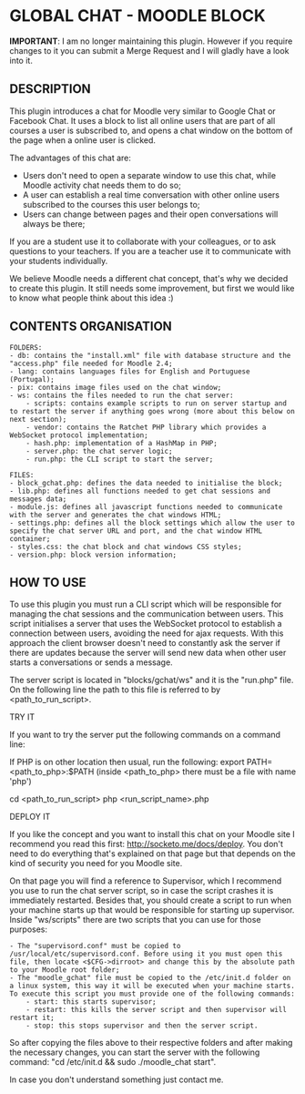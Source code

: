 # GLOBAL CHAT - MOODLE BLOCK

**IMPORTANT**: I am no longer maintaining this plugin. However if you require changes to it you can submit a Merge Request and I will gladly have a look into it.

## DESCRIPTION

This plugin introduces a chat for Moodle very similar to Google Chat or Facebook Chat. It uses a block to list all online users that are part of all courses a user is subscribed to, and opens a chat window on the bottom of the page when a online user is clicked.

The advantages of this chat are:
- Users don't need to open a separate window to use this chat, while Moodle activity chat needs them to do so;
- A user can establish a real time conversation with other online users subscribed to the courses this user belongs to;
- Users can change between pages and their open conversations will always be there;

If you are a student use it to collaborate with your colleagues, or to ask questions to your teachers.
If you are a teacher use it to communicate with your students individually.

We believe Moodle needs a different chat concept, that's why we decided to create this plugin. It still needs some improvement, but first we would like to know what people think about this idea :)


## CONTENTS ORGANISATION

	FOLDERS:
	- db: contains the "install.xml" file with database structure and the "access.php" file needed for Moodle 2.4;
	- lang: contains languages files for English and Portuguese (Portugal);
	- pix: contains image files used on the chat window;
	- ws: contains the files needed to run the chat server:
		- scripts: contains example scripts to run on server startup and to restart the server if anything goes wrong (more about this below on next section);
		- vendor: contains the Ratchet PHP library which provides a WebSocket protocol implementation;
		- hash.php: implementation of a HashMap in PHP;
		- server.php: the chat server logic;
		- run.php: the CLI script to start the server;
	
	FILES:
	- block_gchat.php: defines the data needed to initialise the block;
	- lib.php: defines all functions needed to get chat sessions and messages data;
	- module.js: defines all javascript functions needed to communicate with the server and generates the chat windows HTML;
	- settings.php: defines all the block settings which allow the user to specify the chat server URL and port, and the chat window HTML container;
	- styles.css: the chat block and chat windows CSS styles;
	- version.php: block version information;
	

## HOW TO USE

To use this plugin you must run a CLI script which will be responsible for managing the chat sessions and the communication between users. This script initialises a server that uses the WebSocket protocol to establish a connection between users, avoiding the need for ajax requests. With this approach the client browser doesn't need to constantly ask the server if there are updates because the server will send new data when other user starts a conversations or sends a message.

The server script is located in "blocks/gchat/ws" and it is the "run.php" file. On the following line the path to this file is referred to by <path_to_run_script>.


TRY IT

If you want to try the server put the following commands on a command line: 

If PHP is on other location then usual, run the following:
export PATH=<path_to_php>:$PATH 
(inside <path_to_php> there must be a file with name 'php')

cd <path_to_run_script>
php <run_script_name>.php


DEPLOY IT

If you like the concept and you want to install this chat on your Moodle site I recommend you read this first: http://socketo.me/docs/deploy. You don't need to do everything that's explained on that page but that depends on the kind of security you need for you Moodle site.

On that page you will find a reference to Supervisor, which I recommend you use to run the chat server script, so in case the script crashes it is immediately restarted. Besides that, you should create a script to run when your machine starts up that would be responsible for starting up supervisor. Inside "ws/scripts" there are two scripts that you can use for those purposes:

	- The "supervisord.conf" must be copied to /usr/local/etc/supervisord.conf. Before using it you must open this file, then locate <$CFG->dirroot> and change this by the absolute path to your Moodle root folder;
	- The "moodle_gchat" file must be copied to the /etc/init.d folder on a linux system, this way it will be executed when your machine starts. To execute this script you must provide one of the following commands:
		- start: this starts supervisor;
		- restart: this kills the server script and then supervisor will restart it;
		- stop: this stops supervisor and then the server script.

So after copying the files above to their respective folders and after making the necessary changes, you can start the server with the following command: "cd /etc/init.d && sudo ./moodle_chat start".

In case you don't understand something just contact me.
